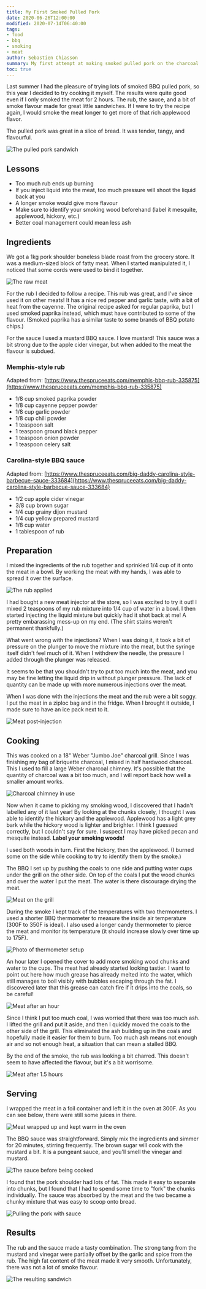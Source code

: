 ```yaml
---
title: My First Smoked Pulled Pork
date: 2020-06-26T12:00:00
modified: 2020-07-14T06:40:00
tags:
- food
- bbq
- smoking
- meat
author: Sebastien Chiasson
summary: My first attempt at making smoked pulled pork on the charcoal BBQ.
toc: true
---
```


Last summer I had the pleasure of trying lots of smoked BBQ pulled pork, so this year I decided to try cooking it myself. The results were quite good even if I only smoked the meat for 2 hours. The rub, the sauce, and a bit of smoke flavour made for great little sandwiches. If I were to try the recipe again, I would smoke the meat longer to get more of that rich applewood flavor.

The pulled pork was great in a slice of bread. It was tender, tangy, and flavourful.

![The pulled pork sandwich](images/20200626_192839.jpg)

## Lessons

* Too much rub ends up burning
* If you inject liquid into the meat, too much pressure will shoot the liquid back at you
* A longer smoke would give more flavour
* Make sure to identify your smoking wood beforehand (label it mesquite, applewood, hickory, etc.)
* Better coal management could mean less ash

## Ingredients

We got a 1kg pork shoulder boneless blade roast from the grocery store. It was a medium-sized block of fatty meat. When I started manipulated it, I noticed that some cords were used to bind it together.

![The raw meat](images/20200626_134045.jpg)

For the rub I decided to follow a recipe. This rub was great, and I've since used it on other meats! It has a nice red pepper and garlic taste, with a bit of heat from the cayenne. The original recipe asked for regular paprika, but I used smoked paprika instead, which must have contributed to some of the flavour. (Smoked paprika has a similar taste to some brands of BBQ potato chips.)

For the sauce I used a mustard BBQ sauce. I love mustard! This sauce was a bit strong due to the apple cider vinegar, but when added to the meat the flavour is subdued.

### Memphis-style rub

Adapted from: [https://www.thespruceeats.com/memphis-bbq-rub-335875](https://www.thespruceeats.com/memphis-bbq-rub-335875)

* 1/8 cup smoked paprika powder
* 1/8 cup cayenne pepper powder
* 1/8 cup garlic powder
* 1/8 cup chili powder
* 1 teaspoon salt
* 1 teaspoon ground black pepper
* 1 teaspoon onion powder
* 1 teaspoon celery salt

### Carolina-style BBQ sauce

Adapted from: [https://www.thespruceeats.com/big-daddy-carolina-style-barbecue-sauce-333684](https://www.thespruceeats.com/big-daddy-carolina-style-barbecue-sauce-333684)

* 1/2 cup apple cider vinegar
* 3/8 cup brown sugar
* 1/4 cup grainy dijon mustard
* 1/4 cup yellow prepared mustard
* 1/8 cup water
* 1 tablespoon of rub

## Preparation

I mixed the ingredients of the rub together and sprinkled 1/4 cup of it onto the meat in a bowl. By working the meat with my hands, I was able to spread it over the surface.

![The rub applied](images/20200626_134520.jpg)

I had bought a new meat injector at the store, so I was excited to try it out! I mixed 2 teaspoons of my rub mixture into 1/4 cup of water in a bowl. I then started injecting the liquid mixture but quickly had it shot back at me! A pretty embarassing mess-up on my end. (The shirt stains weren't permanent thankfully.)

What went wrong with the injections? When I was doing it, it took a bit of pressure on the plunger to move the mixture into the meat, but the syringe itself didn't feel much of it. When I withdrew the needle, the pressure I added through the plunger was released.

It seems to be that you shouldn't try to put too much into the meat, and you may be fine letting the liquid drip in without plunger pressure. The lack of quantity can be made up with more numerous injections over the meat.

When I was done with the injections the meat and the rub were a bit soggy. I put the meat in a ziploc bag and in the fridge. When I brought it outside, I made sure to have an ice pack next to it.

![Meat post-injection](images/20200626_140401.jpg)

## Cooking

This was cooked on a 18" Weber "Jumbo Joe" charcoal grill. Since I was finishing my bag of briquette charcoal, I mixed in half hardwood charcoal. This I used to fill a large Weber charcoal chimney. It's possible that the quantity of charcoal was a bit too much, and I will report back how well a smaller amount works.

![Charcoal chimney in use](images/20200626_144902.jpg)

Now when it came to picking my smoking wood, I discovered that I hadn't labelled any of it last year! By looking at the chunks closely, I thought I was able to identify the hickory and the applewood. Applewood has a light grey bark while the hickory wood is lighter and brighter. I think I guessed correctly, but I couldn't say for sure. I suspect I may have picked pecan and mesquite instead. **Label your smoking woods!**

I used both woods in turn. First the hickory, then the applewood. (I burned some on the side while cooking to try to identify them by the smoke.)

The BBQ I set up by pushing the coals to one side and putting water cups under the grill on the other side. On top of the coals I put the wood chunks and over the water I put the meat. The water is there discourage drying the meat.

![Meat on the grill](images/20200626_152740.jpg)

During the smoke I kept track of the temperatures with two thermometers. I used a shorter BBQ thermometer to measure the inside air temperature (300F to 350F is ideal). I also used a longer candy thermometer to pierce the meat and monitor its temperature (it should increase slowly over time up to 175F).

![Photo of thermometer setup](images/20200626_153347.jpg)

An hour later I opened the cover to add more smoking wood chunks and water to the cups. The meat had already started looking tastier. I want to point out here how much grease has already melted into the water, which still manages to boil visibly with bubbles escaping through the fat. I discovered later that this grease can catch fire if it drips into the coals, so be careful!

![Meat after an hour](images/20200626_163039.jpg)

Since I think I put too much coal, I was worried that there was too much ash. I lifted the grill and put it aside, and then I quickly moved the coals to the other side of the grill. This eliminated the ash building up in the coals and hopefully made it easier for them to burn. Too much ash means not enough air and so not enough heat, a situation that can mean a stalled BBQ.

By the end of the smoke, the rub was looking a bit charred. This doesn't seem to have affected the flavour, but it's a bit worrisome.

![Meat after 1.5 hours](images/20200626_171659.jpg)

## Serving

I wrapped the meat in a foil container and left it in the oven at 300F. As you can see below, there were still some juices in there.

![Meat wrapped up and kept warm in the oven](images/bbq/20200626_184504.jpg)

The BBQ sauce was straightforward. Simply mix the ingredients and simmer for 20 minutes, stirring frequently. The brown sugar will cook with the mustard a bit. It is a pungeant sauce, and you'll smell the vinegar and mustard.

![The sauce before being cooked](images/20200626_190313.jpg)

I found that the pork shoulder had lots of fat. This made it easy to separate into chunks, but I found that I had to spend some time to "fork" the chunks individually. The sauce was absorbed by the meat and the two became a chunky mixture that was easy to scoop onto bread.

![Pulling the pork with sauce](images/20200626_192833.jpg)

## Results

The rub and the sauce made a tasty combination. The strong tang from the mustard and vinegar were partially offset by the garlic and spice from the rub. The high fat content of the meat made it very smooth. Unfortunately, there was not a lot of smoke flavour.

![The resulting sandwich](images/20200626_193156.jpg)

